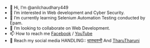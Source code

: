 - 👋 Hi, I’m @anilchaudhary449
- 👀 I’m interested in Web development and Cyber Security.
- 🌱 I’m currently learning Selenium Automation Testing conducted by Epam.
- 💞️ I’m looking to collaborate on Web Development.
- 📫 How to reach me [Facebook](www.facebook.com/@HeyHumanBeing) / [YouTube](www.youtube.com/@thevloggeranil)
- 🔗 Reach my social media HANDLING:: [थारुथरुनी](https://www.facebook.com/followtharutharuni/) And [TharuTharuni](https://www.youtube.com/@tharu___tharuni)

<!---
anilchaudhary449/anilchaudhary449 is a ✨ special ✨ repository because its `README.md` (this file) appears on your GitHub profile.
You can click the Preview link to take a look at your changes.
--->

